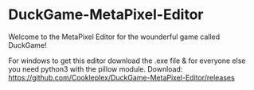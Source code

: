 # DuckGame-MetaPixel-Editor

Welcome to the MetaPixel Editor for the wounderful game called DuckGame!

For windows to get this editor download the .exe file & for everyone else you need python3 with the pillow module.
Download: https://github.com/Cookleplex/DuckGame-MetaPixel-Editor/releases
